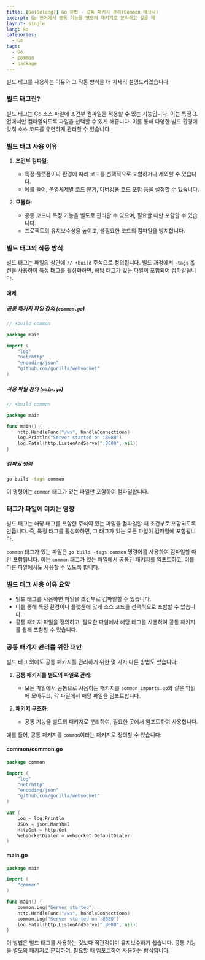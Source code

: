 ```yaml
---
title: [Go(Golang)] Go 문법 - 공통 패키지 관리(Common 테크닉)
excerpt: Go 언어에서 공통 기능을 별도의 패키지로 분리하고 싶을 때
layout: single
lang: ko
categories:
  - Go
tags:
  - Go
  - common
  - package
---
```



빌드 태그를 사용하는 이유와 그 작동 방식을 더 자세히 설명드리겠습니다.

### 빌드 태그란?

빌드 태그는 Go 소스 파일에 조건부 컴파일을 적용할 수 있는 기능입니다. 이는 특정 조건에서만 컴파일되도록 파일을 선택할 수 있게 해줍니다. 이를 통해 다양한 빌드 환경에 맞춰 소스 코드를 유연하게 관리할 수 있습니다.

### 빌드 태그 사용 이유

1. **조건부 컴파일**:
   - 특정 플랫폼이나 환경에 따라 코드를 선택적으로 포함하거나 제외할 수 있습니다.
   - 예를 들어, 운영체제별 코드 분기, 디버깅용 코드 포함 등을 설정할 수 있습니다.

2. **모듈화**:
   - 공통 코드나 특정 기능을 별도로 관리할 수 있으며, 필요할 때만 포함할 수 있습니다.
   - 프로젝트의 유지보수성을 높이고, 불필요한 코드의 컴파일을 방지합니다.

### 빌드 태그의 작동 방식

빌드 태그는 파일의 상단에 `// +build` 주석으로 정의됩니다. 빌드 과정에서 `-tags` 옵션을 사용하여 특정 태그를 활성화하면, 해당 태그가 있는 파일이 포함되어 컴파일됩니다.

#### 예제

##### 공통 패키지 파일 정의 (`common.go`)

```go
// +build common

package main

import (
    "log"
    "net/http"
    "encoding/json"
    "github.com/gorilla/websocket"
)
```

##### 사용 파일 정의 (`main.go`)

```go
// +build common

package main

func main() {
    http.HandleFunc("/ws", handleConnections)
    log.Println("Server started on :8080")
    log.Fatal(http.ListenAndServe(":8080", nil))
}
```

##### 컴파일 명령

```sh
go build -tags common
```

이 명령어는 `common` 태그가 있는 파일만 포함하여 컴파일합니다.

### 태그가 파일에 미치는 영향

빌드 태그는 해당 태그를 포함한 주석이 있는 파일을 컴파일할 때 조건부로 포함되도록 만듭니다. 즉, 특정 태그를 활성화하면, 그 태그가 있는 모든 파일이 컴파일에 포함됩니다.

`common` 태그가 있는 파일은 `go build -tags common` 명령어를 사용하여 컴파일할 때만 포함됩니다. 이는 `common` 태그가 있는 파일에서 공통된 패키지를 임포트하고, 이를 다른 파일에서도 사용할 수 있도록 합니다.

### 빌드 태그 사용 이유 요약

- 빌드 태그를 사용하면 파일을 조건부로 컴파일할 수 있습니다.
- 이를 통해 특정 환경이나 플랫폼에 맞게 소스 코드를 선택적으로 포함할 수 있습니다.
- 공통 패키지 파일을 정의하고, 필요한 파일에서 해당 태그를 사용하여 공통 패키지를 쉽게 포함할 수 있습니다.

### 공통 패키지 관리를 위한 대안

빌드 태그 외에도 공통 패키지를 관리하기 위한 몇 가지 다른 방법도 있습니다:

1. **공통 패키지를 별도의 파일로 관리**:
   - 모든 파일에서 공통으로 사용하는 패키지를 `common_imports.go`와 같은 파일에 모아두고, 각 파일에서 해당 파일을 임포트합니다.

2. **패키지 구조화**:
   - 공통 기능을 별도의 패키지로 분리하여, 필요한 곳에서 임포트하여 사용합니다.

예를 들어, 공통 패키지를 `common`이라는 패키지로 정의할 수 있습니다:

#### common/common.go

```go
package common

import (
    "log"
    "net/http"
    "encoding/json"
    "github.com/gorilla/websocket"
)

var (
    Log = log.Println
    JSON = json.Marshal
    HttpGet = http.Get
    WebsocketDialer = websocket.DefaultDialer
)
```

#### main.go

```go
package main

import (
    "common"
)

func main() {
    common.Log("Server started")
    http.HandleFunc("/ws", handleConnections)
    common.Log("Server started on :8080")
    log.Fatal(http.ListenAndServe(":8080", nil))
}
```

이 방법은 빌드 태그를 사용하는 것보다 직관적이며 유지보수하기 쉽습니다. 공통 기능을 별도의 패키지로 분리하여, 필요할 때 임포트하여 사용하는 방식입니다.